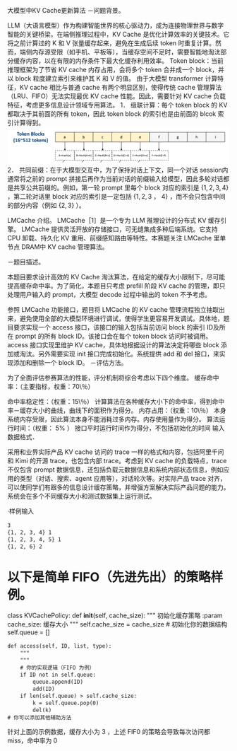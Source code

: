 大模型中KV Cache更新算法
－问题背景。

LLM（大语言模型）作为构建智能世界的核心驱动力，成为连接物理世界与数字智能的关键桥梁。在端侧推理过程中，KV Cache 是优化计算效率的关键技术。它将之前计算过的 K 和 V 张量缓存起来，避免在生成后续 token 时重复计算。然而，端侧内存源受限（如手机、平板等），当缓存空间不足时，需要智能地淘汰部分缓存内容，以在有限的内存条件下最大化缓存利用效率。
Token block：当前推理框架为了节省 KV cache 内存占用，会将多个 token 合并成一个 block，并以 block 粒度建立索引来维护其 K 和 V 的值。
由于大模型 transformer 计算特征，KV cache 相比与普通 cache 有两个明显区别，使得传统 cache 管理算法（LRU、FIFO）无法实现最优 KV cache 性能。因此，需要针对 KV cache 负载特征，考虑更多信息设计领域专用算法。
1．	级联计算：每个 token block 的 KV 都取决于其前面的所有 token，因此 token block 的索引也是由前面的 blcok 索引计算得到。
 ![](image.png)
2．	共同前缀：在于大模型交互中，为了保持对话上下文，同一个对话 session内通常将之前的 prompt 拼接后再作为当前对话的前缀输入给模型，因此多轮对话都是共享公共前缀的。例如，第一轮 prompt 里每个 block 对应的索引是 $\{1,2,3,4\}$ ，第二轮对话里 block 对应的索引是一定包括 $\{1,2,3$ ， $4\}$ ，而不会只包含中间的部分内容（例如 $\{2,3\}$ ）。

LMCache 介绍。
LMCache［1］是一个专为 LLM 推理设计的分布式 KV 缓存引擎。 LMCache 提供灵活开放的存储接口，可无缝集成多种后端系统。它支持 CPU 卸载、持久化 KV 重用、前缀感知路由等特性。本赛题关注 LMCache 里单节点 DRAM中 KV cache 管理算法。

－题目描述。

本题目要求设计高效的 KV Cache 淘汰算法，在给定的缓存大小限制下，尽可能提高缓存命中率。为了简化，本题目只考虑 prefill 阶段 KV cache 的管理，即只处理用户输入的 prompt，大模型 decode 过程中输出的 token 不予考虑。

参照 LMCache 功能接口，题目将 LMCache 的 KV cache 管理流程独立抽取出来，避免使用全部的大模型环境进行调试，使得学生更容易开发调试。具体地，题目要求实现一个 access 接口，该接口的输入包括当前访问 block 的索引 ID及所在 prompt 的所有 block ID。该接口会在每个 token block 访问时被调用。 access 接口实现里维护 KV cache，具体地根据设计的算法决定将哪些 block 添加或淘汰。另外需要实现 init 接口完成初始化。系统提供 add 和 del 接口，来实现添加和删除一个 block ID。
－评估方法。

为了全面评估参赛算法的性能，评分机制将综合考虑以下四个维度。
缓存命中率：（主要指标，权重：70\％）

命中率稳定性：（权重：15\％）
计算算法在各种缓存大小下的命中率，得到命中率－缓存大小的曲线，曲线下的面积作为得分。
内存占用：（权重：10\％）
本身系统内存受限，因此算法本身不能消耗过多内存。内存使用量作为得分。
算法运行时间：（权重： $5 \%$ ）
接口平时运行时间作为得分，不包括初始化的时间
输入数据格式．

采用和业界实际产品 KV cache 访问的 trace 一样的格式和内容，包括阿里千问和 Kimi 的开源 trace，也包含内部 trace。考虑到 KV cache 的负载特点，trace不仅包含 prompt 数据信息，还包括负载元数据信息和系统内部状态信息，例如应用的类型（对话、搜索、agent 应用等），对话轮次等。对实际产品 trace 对齐，可以使同学们有跟多的信息设计缓存策略，并增强方案解决实际产品问题的能力。
系统会在多个不同缓存大小和测试数据集上运行测试。

·样例输入
```
3
{1, 2, 3, 4} 1
{1, 2, 3, 4, 5} 1
{1, 2, 6} 2
```

# 以下是简单 FIFO（先进先出）的策略样例。

class KVCachePolicy:
    def __init__(self, cache_size):
        """
        初始化缓存策略
        :param cache_size: 缓存大小
        """
        self.cache_size = cache_size
        # 初始化你的数据结构
        self.queue = []

    def access(self, ID, list, type):
        """
        """
        # 你的实现逻辑（FIFO 为例）
        if ID not in self.queue:
            queue.append(ID)
            add(ID)
        if len(self.queue) > self.cache_size:
            k = self.queue.pop(0)
            del(k)
    # 你可以添加其他辅助方法
针对上面的示例数据，缓存大小为 3 ，上述 FIF0 的策略会导致每次访问都 miss，命中率为 0

